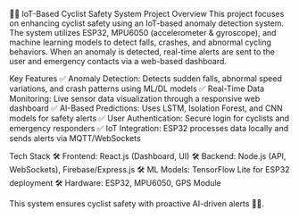 🚴‍♂️ IoT-Based Cyclist Safety System
Project Overview
This project focuses on enhancing cyclist safety using an IoT-based anomaly detection system. The system utilizes ESP32, MPU6050 (accelerometer & gyroscope), and machine learning models to detect falls, crashes, and abnormal cycling behaviors. When an anomaly is detected, real-time alerts are sent to the user and emergency contacts via a web-based dashboard.

Key Features
✅ Anomaly Detection: Detects sudden falls, abnormal speed variations, and crash patterns using ML/DL models
✅ Real-Time Data Monitoring: Live sensor data visualization through a responsive web dashboard
✅ AI-Based Predictions: Uses LSTM, Isolation Forest, and CNN models for safety alerts
✅ User Authentication: Secure login for cyclists and emergency responders
✅ IoT Integration: ESP32 processes data locally and sends alerts via MQTT/WebSockets

Tech Stack
🛠 Frontend: React.js (Dashboard, UI)
🛠 Backend: Node.js (API, WebSockets), Firebase/Express.js
🛠 ML Models: TensorFlow Lite for ESP32 deployment
🛠 Hardware: ESP32, MPU6050, GPS Module

This system ensures cyclist safety with proactive AI-driven alerts 🚴💡.
